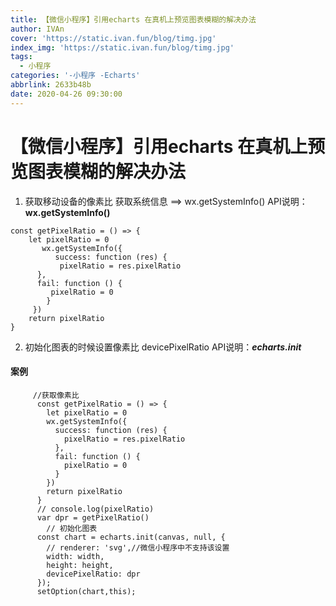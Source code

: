 ```yaml
---
title: 【微信小程序】引用echarts 在真机上预览图表模糊的解决办法
author: IVAn
cover: 'https://static.ivan.fun/blog/timg.jpg'
index_img: 'https://static.ivan.fun/blog/timg.jpg'
tags:
  - 小程序
categories: '-小程序 -Echarts'
abbrlink: 2633b48b
date: 2020-04-26 09:30:00
---
```

# 【微信小程序】引用echarts 在真机上预览图表模糊的解决办法

1. 获取移动设备的像素比 获取系统信息 ==> wx.getSystemInfo()  API说明：**wx.getSystemInfo()**

```
const getPixelRatio = () => {
    let pixelRatio = 0
       wx.getSystemInfo({
          success: function (res) {
           pixelRatio = res.pixelRatio
      },
      fail: function () {
         pixelRatio = 0
     	}
     })
    return pixelRatio
}
```

2. 初始化图表的时候设置像素比 devicePixelRatio API说明：***echarts.init***
#### 案例

```
	 //获取像素比
      const getPixelRatio = () => {
        let pixelRatio = 0
        wx.getSystemInfo({
          success: function (res) {
            pixelRatio = res.pixelRatio
          },
          fail: function () {
            pixelRatio = 0
          }
        })
        return pixelRatio
      }
      // console.log(pixelRatio)
      var dpr = getPixelRatio()
        // 初始化图表
      const chart = echarts.init(canvas, null, {
        // renderer: 'svg',//微信小程序中不支持该设置
        width: width,
        height: height,
        devicePixelRatio: dpr
      });
      setOption(chart,this);


```
